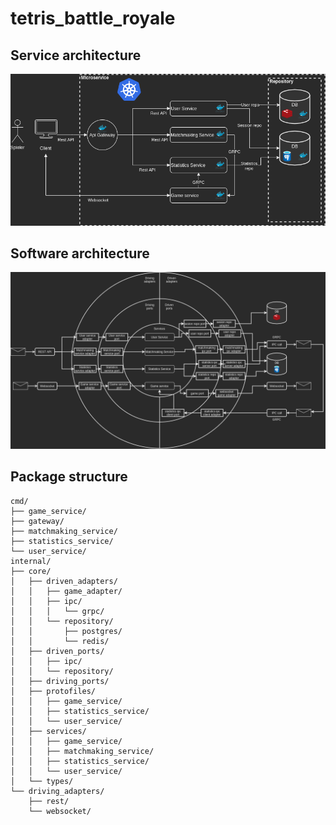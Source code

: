 # tetris_battle_royale

## Service architecture
![Service architecture diagram](docs/service_architecture.png)
## Software architecture
![Software architecture diagram](docs/software_architecture.png)
## Package structure
```
cmd/
├── game_service/
├── gateway/
├── matchmaking_service/
├── statistics_service/
└── user_service/
internal/
├── core/
│   ├── driven_adapters/
│   │   ├── game_adapter/
│   │   ├── ipc/
│   │   │   └── grpc/
│   │   └── repository/
│   │       ├── postgres/
│   │       └── redis/
│   ├── driven_ports/
│   │   ├── ipc/
│   │   └── repository/
│   ├── driving_ports/
│   ├── protofiles/
│   │   ├── game_service/
│   │   ├── statistics_service/
│   │   └── user_service/
│   ├── services/
│   │   ├── game_service/
│   │   ├── matchmaking_service/
│   │   ├── statistics_service/
│   │   └── user_service/
│   └── types/
└── driving_adapters/
    ├── rest/
    └── websocket/
```
